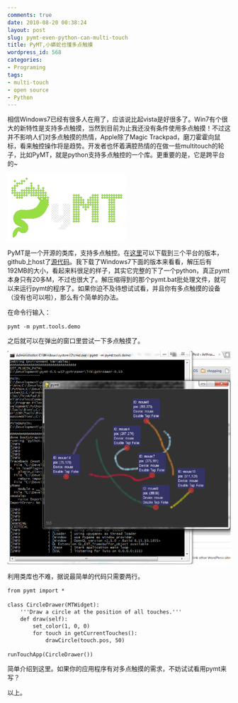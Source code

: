 ```yaml
---
comments: true
date: 2010-08-20 00:38:24
layout: post
slug: pymt-even-python-can-multi-touch
title: PyMT,小蟒蛇也懂多点触摸
wordpress_id: 568
categories:
- Programing
tags:
- multi-touch
- open source
- Python
---
```


相信Windows7已经有很多人在用了，应该说比起vista是好很多了。Win7有个很大的新特性是支持多点触摸，当然到目前为止我还没有条件使用多点触摸！不过这并不影响人们对多点触摸的热情，Apple除了Magic Trackpad，磨刀霍霍向鼠标，看来触控操作将是趋势。开发者也怀着满腔热情的在做一些multitouch的轮子，比如PyMT，就是python支持多点触控的一个库。更重要的是，它是跨平台的~




[![](/images/uploads/wp/pymt_logo.png)](http://pymt.eu/)




PyMT是一个开源的类库，支持多点触控。在[这里](http://pymt.eu/#download)可以下载到三个平台的版本，github上host了[源代码](http://github.com/tito/pymt)。我下载了Windows7下面的版本来看看，解压后有192MB的大小，看起来料很足的样子，其实它完整的下了一个python，真正pymt本身只有20多M，不过也很大了。解压缩得到的那个pymt.bat批处理文件，就可以来运行pymt的程序了。如果你迫不及待想试试看，并且你有多点触摸的设备（没有也可以啦），那么有个简单的办法。




在命令行输入：




    pymt -m pymt.tools.demo




之后就可以在弹出的窗口里尝试一下多点触摸了。




[![](/images/uploads/wp/2010-08-20_pymt_demo.png)](/images/uploads/wp/2010-08-20_pymt_demo.png)




利用类库也不难，据说最简单的代码只需要两行。




    from pymt import *

    class CircleDrawer(MTWidget):
        '''Draw a circle at the position of all touches.'''
        def draw(self):
            set_color(1, 0, 0)
            for touch in getCurrentTouches():
                drawCircle(touch.pos, 50)

    runTouchApp(CircleDrawer())




简单介绍到这里。如果你的应用程序有对多点触摸的需求，不妨试试看用pymt来写？




以上。
